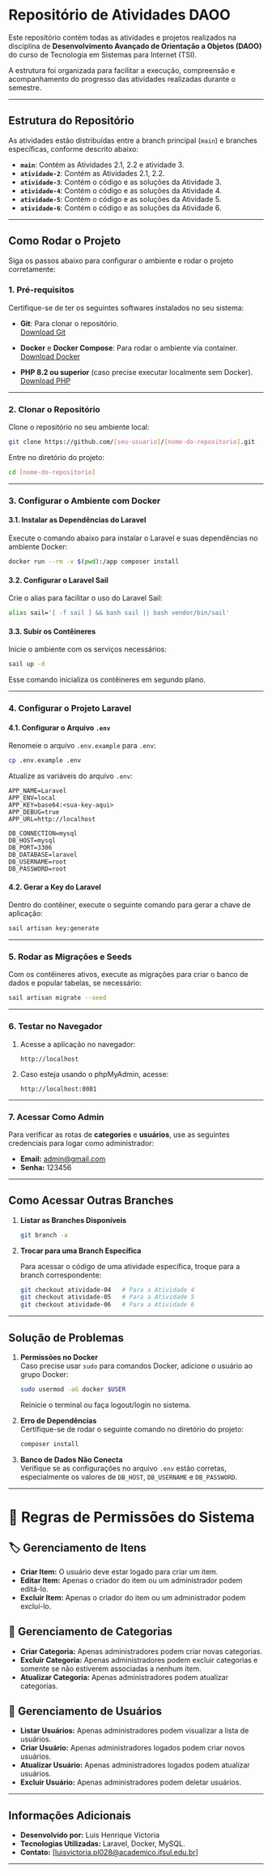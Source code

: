 # Repositório de Atividades DAOO

Este repositório contém todas as atividades e projetos realizados na disciplina de **Desenvolvimento Avançado de Orientação a Objetos (DAOO)** do curso de Tecnologia em Sistemas para Internet (TSI).

A estrutura foi organizada para facilitar a execução, compreensão e acompanhamento do progresso das atividades realizadas durante o semestre.

---

## Estrutura do Repositório

As atividades estão distribuídas entre a branch principal (`main`) e branches específicas, conforme descrito abaixo:

- **`main`**: Contém as Atividades 2.1, 2.2 e atividade 3.
- **`atividade-2`**: Contém as Atividades 2.1, 2.2.
- **`atividade-3`**: Contém o código e as soluções da Atividade 3.
- **`atividade-4`**: Contém o código e as soluções da Atividade 4.
- **`atividade-5`**: Contém o código e as soluções da Atividade 5.
- **`atividade-6`**: Contém o código e as soluções da Atividade 6.

---

## Como Rodar o Projeto

Siga os passos abaixo para configurar o ambiente e rodar o projeto corretamente:

### **1. Pré-requisitos**

Certifique-se de ter os seguintes softwares instalados no seu sistema:

- **Git**: Para clonar o repositório.  
  [Download Git](https://git-scm.com/downloads)

- **Docker** e **Docker Compose**: Para rodar o ambiente via container.  
  [Download Docker](https://docs.docker.com/get-docker/)

- **PHP 8.2 ou superior** (caso precise executar localmente sem Docker).  
  [Download PHP](https://www.php.net/downloads.php)

---

### **2. Clonar o Repositório**

Clone o repositório no seu ambiente local:

```bash
git clone https://github.com/[seu-usuario]/[nome-do-repositorio].git
```

Entre no diretório do projeto:

```bash
cd [nome-do-repositorio]
```

---

### **3. Configurar o Ambiente com Docker**

#### **3.1. Instalar as Dependências do Laravel**

Execute o comando abaixo para instalar o Laravel e suas dependências no ambiente Docker:

```bash
docker run --rm -v $(pwd):/app composer install
```

#### **3.2. Configurar o Laravel Sail**

Crie o alias para facilitar o uso do Laravel Sail:

```bash
alias sail='[ -f sail ] && bash sail || bash vendor/bin/sail'
```

#### **3.3. Subir os Contêineres**

Inicie o ambiente com os serviços necessários:

```bash
sail up -d
```

Esse comando inicializa os contêineres em segundo plano.

---

### **4. Configurar o Projeto Laravel**

#### **4.1. Configurar o Arquivo `.env`**

Renomeie o arquivo `.env.example` para `.env`:

```bash
cp .env.example .env
```

Atualize as variáveis do arquivo `.env`:

```env
APP_NAME=Laravel
APP_ENV=local
APP_KEY=base64:<sua-key-aqui>
APP_DEBUG=true
APP_URL=http://localhost

DB_CONNECTION=mysql
DB_HOST=mysql
DB_PORT=3306
DB_DATABASE=laravel
DB_USERNAME=root
DB_PASSWORD=root
```

#### **4.2. Gerar a Key do Laravel**

Dentro do contêiner, execute o seguinte comando para gerar a chave de aplicação:

```bash
sail artisan key:generate
```

---

### **5. Rodar as Migrações e Seeds**

Com os contêineres ativos, execute as migrações para criar o banco de dados e popular tabelas, se necessário:

```bash
sail artisan migrate --seed
```

---

### **6. Testar no Navegador**

1. Acesse a aplicação no navegador:

   ```
   http://localhost
   ```

2. Caso esteja usando o phpMyAdmin, acesse:
   ```
   http://localhost:8081
   ```

---

### **7. Acessar Como Admin**

Para verificar as rotas de **categories** e **usuários**, use as seguintes credenciais para logar como administrador:

- **Email:** admin@gmail.com
- **Senha:** 123456

---

## Como Acessar Outras Branches

1. **Listar as Branches Disponíveis**

   ```bash
   git branch -a
   ```

2. **Trocar para uma Branch Específica**

   Para acessar o código de uma atividade específica, troque para a branch correspondente:

   ```bash
   git checkout atividade-04   # Para a Atividade 4
   git checkout atividade-05   # Para a Atividade 5
   git checkout atividade-06   # Para a Atividade 6
   ```

---

## Solução de Problemas

1. **Permissões no Docker**  
   Caso precise usar `sudo` para comandos Docker, adicione o usuário ao grupo Docker:

   ```bash
   sudo usermod -aG docker $USER
   ```

   Reinicie o terminal ou faça logout/login no sistema.

2. **Erro de Dependências**  
   Certifique-se de rodar o seguinte comando no diretório do projeto:

   ```bash
   composer install
   ```

3. **Banco de Dados Não Conecta**  
   Verifique se as configurações no arquivo `.env` estão corretas, especialmente os valores de `DB_HOST`, `DB_USERNAME` e `DB_PASSWORD`.

---

# 📌 **Regras de Permissões do Sistema**

## 🏷️ **Gerenciamento de Itens**

- **Criar Item:** O usuário deve estar logado para criar um item.
- **Editar Item:** Apenas o criador do item ou um administrador podem editá-lo.
- **Excluir Item:** Apenas o criador do item ou um administrador podem excluí-lo.

## 📂 **Gerenciamento de Categorias**

- **Criar Categoria:** Apenas administradores podem criar novas categorias.
- **Excluir Categoria:** Apenas administradores podem excluir categorias e somente se não estiverem associadas a nenhum item.
- **Atualizar Categoria:** Apenas administradores podem atualizar categorias.

## 👥 **Gerenciamento de Usuários**

- **Listar Usuários:** Apenas administradores podem visualizar a lista de usuários.
- **Criar Usuário:** Apenas administradores logados podem criar novos usuários.
- **Atualizar Usuário:** Apenas administradores logados podem atualizar usuários.
- **Excluir Usuário:** Apenas administradores podem deletar usuários.

---

## Informações Adicionais

- **Desenvolvido por:** Luis Henrique Victoria
- **Tecnologias Utilizadas:** Laravel, Docker, MySQL.
- **Contato:** [luisvictoria.pl028@academico.ifsul.edu.br]

---
